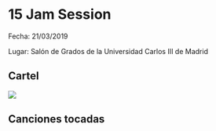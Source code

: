 # 15 Jam Session
Fecha: 21/03/2019

Lugar: Salón de Grados de la Universidad Carlos III de Madrid

## Cartel
![](https://github.com/UC3Music/JamSessions/blob/master/15JamSession/JamSession15.png?raw=true)

## Canciones tocadas
